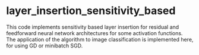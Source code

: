 # layer_insertion_sensitivity_based
This code implements sensitivity based layer insertion for residual and feedforward neural network architectures for some activation functions. The application of the algorithm to image classification is implemented here, for using GD or minibatch SGD.
